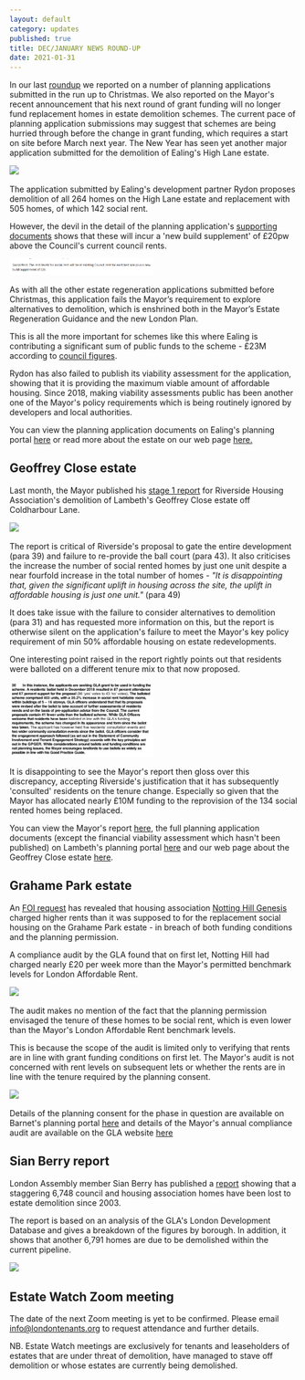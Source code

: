 ```yaml
---
layout: default
category: updates
published: true 
title: DEC/JANUARY NEWS ROUND-UP
date: 2021-01-31
---
```

In our last [roundup](https://estatewatch.london/november-news-roundup/) we reported on a number of planning applications submitted in the run up to Christmas. We also reported on the Mayor's recent announcement that his next round of grant funding will no longer fund replacement homes in estate demolition schemes. The current pace of planning application submissions may suggest that schemes are being hurried through before the change in grant funding, which requires a start on site before March next year. The New Year has seen yet another major application submitted for the demolition of Ealing's High Lane estate.

<img src="https://estatewatch.london/images/highlane3.jpg" width="50%" class="img-fluid rounded img-thumbnail">

The application submitted by Ealing's development partner Rydon proposes demolition of all 264 homes on the High Lane estate and replacement with 505 homes, of which 142 social rent.

However, the devil in the detail of the planning application's [supporting documents](https://pam.ealing.gov.uk/online-applications/files/215D963AA11B3A1D76601F0EF5101378/pdf/210009OUT-2020.12.17_FINAL_AFFORDABLE_HOUSING_STATEMENT-3542754.pdf) shows that these will incur a 'new build supplement' of £20pw above the Council's current council rents. 

<img src="/images/highlanesr.png" width="50%" class="img-fluid rounded img-thumbnail">

As with all the other estate regeneration applications submitted before Christmas, this application fails the Mayor’s requirement to explore alternatives to demolition, which is enshrined both in the Mayor’s Estate Regeneration Guidance and the new London Plan.

This is all the more important for schemes like this where Ealing is contributing a significant sum of public funds to the scheme - £23M according to [council figures](https://ealing.cmis.uk.com/ealing/Document.ashx?czJKcaeAi5tUFL1DTL2UE4zNRBcoShgo=T29KJkkv6%2B%2FEOf%2F4pv0XwtQAUSiI7enW%2FlmOaGncZVyUQOQgHSXqXw%3D%3D&rUzwRPf%2BZ3zd4E7Ikn8Lyw%3D%3D=pwRE6AGJFLDNlh225F5QMaQWCtPHwdhUfCZ%2FLUQzgA2uL5jNRG4jdQ%3D%3D&mCTIbCubSFfXsDGW9IXnlg%3D%3D=hFflUdN3100%3D&kCx1AnS9%2FpWZQ40DXFvdEw%3D%3D=hFflUdN3100%3D&uJovDxwdjMPoYv%2BAJvYtyA%3D%3D=ctNJFf55vVA%3D&FgPlIEJYlotS%2BYGoBi5olA%3D%3D=NHdURQburHA%3D&d9Qjj0ag1Pd993jsyOJqFvmyB7X0CSQK=ctNJFf55vVA%3D&WGewmoAfeNR9xqBux0r1Q8Za60lavYmz=ctNJFf55vVA%3D&WGewmoAfeNQ16B2MHuCpMRKZMwaG1PaO=ctNJFf55vVA%3D).

Rydon has also failed to publish its viability assessment for the application, showing that it is providing the maximum viable amount of affordable housing. Since 2018, making viability assessments public has been another one of the Mayor's policy requirements which is being routinely ignored by developers and local authorities.

You can view the planning application documents on Ealing's planning portal [here](https://pam.ealing.gov.uk/online-applications/applicationDetails.do?activeTab=documents&keyVal=QMEOPIJM0GW00) or read more about the estate on our web page [here.](https://estatewatch.london/estates/ealing/highlane/)

## Geoffrey Close estate
Last month, the Mayor published his [stage 1 report](https://gla.force.com/pr/s/planning-application/a0i4J000002TXIGQA4/20206691?tabset-c2f3b=2) for Riverside Housing Association's demolition of Lambeth's Geoffrey Close estate off Coldharbour Lane.

<img src="https://estatewatch.london/images/cle8.jpg" width="50%" class="img-fluid rounded img-thumbnail">

The report is critical of Riverside's proposal to gate the entire development (para 39) and failure to re-provide the ball court (para 43). It also criticises the increase the number of social rented homes by just one unit despite a near fourfold increase in the total number of homes - _"It is disappointing that, given the significant uplift in housing across the site, the uplift in affordable housing is just one unit."_ (para 49) 

It does take issue with the failure to consider alternatives to demolition (para 31) and has requested more information on this, but the report is otherwise silent on the application's failure to meet the Mayor's key policy requirement of min 50% affordable housing on estate redevelopments. 

One interesting point raised in the report rightly points out that residents were balloted on a different tenure mix to that now proposed. 

<img src="/images/gclosestage1.png" width="50%" class="img-fluid rounded img-thumbnail">

It is disappointing to see the Mayor's report then gloss over this discrepancy, accepting Riverside's justification that it has subsequently 'consulted' residents on the tenure change. Especially so given that the Mayor has allocated nearly £10M funding to the reprovision of the 134 social rented homes being replaced.  

You can view the Mayor's report [here](https://gla.force.com/pr/s/planning-application/a0i4J000002TXIGQA4/20206691?tabset-c2f3b=2), the full planning application documents (except the financial viability assessment which hasn't been published) on Lambeth's planning portal [here](https://planning.lambeth.gov.uk/online-applications/applicationDetails.do?activeTab=documents&keyVal=QHD9R4BO08M00) and our web page about the Geoffrey Close estate [here](https://estatewatch.london/estates/lambeth/geoffreyclose/).

## Grahame Park estate
An [FOI request](https://www.whatdotheyknow.com/request/affordable_housing_funding_annua) has revealed that housing association [Notting Hill Genesis](https://www.nhg.org.uk) charged higher rents than it was supposed to for the replacement social housing on the Grahame Park estate - in breach of both funding conditions and the planning permission.

A compliance audit by the GLA found that on first let, Notting Hill had charged nearly £20 per week more than the Mayor's permitted benchmark levels for London Affordable Rent. 

<img src="http://35percent.org/img/gparkaudit2.png" width="50%" class="img-fluid rounded img-thumbnail">  

The audit makes no mention of the fact that the planning permission envisaged the tenure of these homes to be social rent, which is even lower than the Mayor's London Affordable Rent benchmark levels. 

This is because the scope of the audit is limited only to verifying that rents are in line with grant funding conditions on first let. The Mayor's audit is not concerned with rent levels on subsequent lets or whether the rents are in line with the tenure required by the planning consent. 

<img src="http://35percent.org/img/glachecklist.jpg" width="50%" class="img-fluid rounded img-thumbnail">

Details of the planning consent for the phase in question are available on Barnet's planning portal [here](https://publicaccess.barnet.gov.uk/online-applications/applicationDetails.do?activeTab=documents&keyVal=NEVAH5JIFWV00) and details of the Mayor's annual compliance audit are available on the GLA website [here](https://www.london.gov.uk/sites/default/files/11_gla_cfg_section_9._compliance_audit_-_august_2020.pdf)

## Sian Berry report
London Assembly member Sian Berry has published a [report](https://www.sianberry.london/news/housing/13500-lost-and-counting-we-cant-go-on-knocking-down-council-homes/) showing that a staggering 6,748 council and housing association homes have been lost to estate demolition since 2003. 

The report is based on an analysis of the GLA's London Development Database and gives a breakdown of the figures by borough. In addition, it shows that another 6,791 homes are due to be demolished within the current pipeline.  

<img src="https://www.sianberry.london/wp-content/uploads/2021/01/Total_2020.png" width="50%" class="img-fluid rounded img-thumbnail">

## Estate Watch Zoom meeting
The date of the next Zoom meeting is yet to be confirmed. Please email info@londontenants.org to request attendance and further details.

NB. Estate Watch meetings are exclusively for tenants and leaseholders of estates that are under threat of demolition, have managed to stave off demolition or whose estates are currently being demolished.




<meta name="twitter:card" content="summary" />
<meta name="twitter:site" content="@LondonTenants" />
<meta name="twitter:creator" content="@justspace7" />
<meta property="og:url" content="https://estatewatch.london/january-news-roundup/" />
<meta property="og:title" content="Estate Watch news roundup - Dec/January" />
<meta property="og:description" content="More estate demolitions being rushed through the Mayor's funding changes come into effect." />
<meta property="og:image" content="https://estatewatch.london/images/highlanecle.png" />
